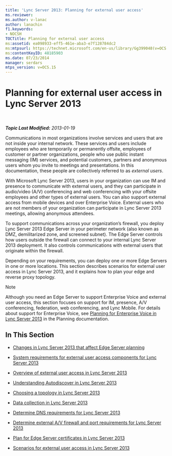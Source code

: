 ```yaml
---
title: 'Lync Server 2013: Planning for external user access'
ms.reviewer: 
ms.author: v-lanac
author: lanachin
f1.keywords:
- NOCSH
TOCTitle: Planning for external user access
ms:assetid: ea098933-eff5-461e-aba3-e7f128784dc2
ms:mtpsurl: https://technet.microsoft.com/en-us/library/Gg399048(v=OCS.15)
ms:contentKeyID: 48185903
ms.date: 07/23/2014
manager: serdars
mtps_version: v=OCS.15
---
```


<div data-xmlns="http://www.w3.org/1999/xhtml">

<div class="topic" data-xmlns="http://www.w3.org/1999/xhtml" data-msxsl="urn:schemas-microsoft-com:xslt" data-cs="http://msdn.microsoft.com/en-us/">

<div data-asp="http://msdn2.microsoft.com/asp">

# Planning for external user access in Lync Server 2013

</div>

<div id="mainSection">

<div id="mainBody">

<span> </span>

_**Topic Last Modified:** 2013-01-19_

Communications in most organizations involve services and users that are not inside your internal network. These services and users include employees who are temporarily or permanently offsite, employees of customer or partner organizations, people who use public instant messaging (IM) services, and potential customers, partners and anonymous users whom you invite to meetings and presentations. In this documentation, these people are collectively referred to as *external users*.

With Microsoft Lync Server 2013, users in your organization can use IM and presence to communicate with external users, and they can participate in audio/video (A/V) conferencing and web conferencing with your offsite employees and other types of external users. You can also support external access from mobile devices and over Enterprise Voice. External users who are not members of your organization can participate in Lync Server 2013 meetings, allowing anonymous attendees.

To support communications across your organization’s firewall, you deploy Lync Server 2013 Edge Server in your perimeter network (also known as DMZ, demilitarized zone, and screened subnet). The Edge Server controls how users outside the firewall can connect to your internal Lync Server 2013 deployment. It also controls communications with external users that originate within the firewall.

Depending on your requirements, you can deploy one or more Edge Servers in one or more locations. This section describes scenarios for external user access in Lync Server 2013, and it explains how to plan your edge and reverse proxy topology.

<div>


> [!NOTE]  
> Although you need an Edge Server to support Enterprise Voice and external user access, this section focuses on support for IM, presence, A/V conferencing, federation, web conferencing, and Lync Mobile. For details about support for Enterprise Voice, see <A href="lync-server-2013-planning-for-enterprise-voice.md">Planning for Enterprise Voice in Lync Server 2013</A> in the Planning documentation.



</div>

<div>

## In This Section

  - [Changes in Lync Server 2013 that affect Edge Server planning](lync-server-2013-changes-in-lync-server-that-affect-edge-server-planning.md)

  - [System requirements for external user access components for Lync Server 2013](lync-server-2013-system-requirements-for-external-user-access-components.md)

  - [Overview of external user access in Lync Server 2013](lync-server-2013-overview-of-external-user-access.md)

  - [Understanding Autodiscover in Lync Server 2013](lync-server-2013-understanding-autodiscover.md)

  - [Choosing a topology in Lync Server 2013](lync-server-2013-choosing-a-topology.md)

  - [Data collection in Lync Server 2013](lync-server-2013-data-collection.md)

  - [Determine DNS requirements for Lync Server 2013](lync-server-2013-determine-dns-requirements.md)

  - [Determine external A/V firewall and port requirements for Lync Server 2013](lync-server-2013-determine-external-a-v-firewall-and-port-requirements.md)

  - [Plan for Edge Server certificates in Lync Server 2013](lync-server-2013-plan-for-edge-server-certificates.md)

  - [Scenarios for external user access in Lync Server 2013](lync-server-2013-scenarios-for-external-user-access.md)

</div>

</div>

<span> </span>

</div>

</div>

</div>

